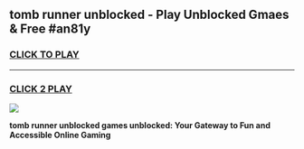 
## tomb runner unblocked - Play Unblocked Gmaes & Free #an81y
<h3>
<a href="https://news.freeplayer.one?title=tomb_runner_unblocked&ref=24F">CLICK TO PLAY</a></h3>
<hr>

<h3>
<a href="https://news.freeplayer.one?title=tomb_runner_unblocked&ref=24F">CLICK 2 PLAY</a>
  
</h3>

<a href="https://news.freeplayer.one?title=tomb_runner_unblocked&ref=24F/"><img src="https://clearcache.store/games.png"></a>


**tomb runner unblocked games unblocked: Your Gateway to Fun and Accessible Online Gaming**
